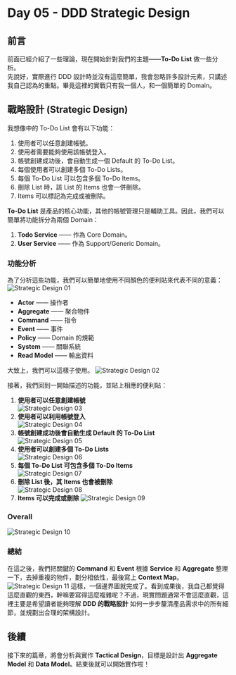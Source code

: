 # Day 05 - DDD Strategic Design

## 前言

前面已經介紹了一些理論，現在開始針對我們的主題——**To-Do List** 做一些分析。  
先說好，實際進行 DDD 設計時並沒有這麼簡單，我會忽略許多設計元素，只講述我自己認為的重點。畢竟這裡的實戰只有我一個人，和一個簡單的 Domain。

## 戰略設計 (Strategic Design)

我想像中的 To-Do List 會有以下功能：

1. 使用者可以任意創建帳號。
2. 使用者需要能夠使用該帳號登入。
3. 帳號創建成功後，會自動生成一個 Default 的 To-Do List。
4. 每個使用者可以創建多個 To-Do Lists。
5. 每個 To-Do List 可以包含多個 To-Do Items。
6. 刪除 List 時，該 List 的 Items 也會一併刪除。
7. Items 可以標記為完成或被刪除。

**To-Do List** 是產品的核心功能，其他的帳號管理只是輔助工具。因此，我們可以簡單將功能拆分為兩個 Domain：

1. **Todo Service** —— 作為 Core Domain。
2. **User Service** —— 作為 Support/Generic Domain。

### 功能分析

為了分析這些功能，我們可以簡單地使用不同顏色的便利貼來代表不同的意義：
![Strategic Design 01](https://ithelp.ithome.com.tw/upload/images/20240919/20168953wWHnjLWwvB.png)

- **Actor** —— 操作者
- **Aggregate** —— 聚合物件
- **Command** —— 指令
- **Event** —— 事件
- **Policy** —— Domain 的規範
- **System** —— 關聯系統
- **Read Model** —— 輸出資料

大致上，我們可以這樣子使用。
![Strategic Design 02](https://ithelp.ithome.com.tw/upload/images/20240919/20168953Atm43ob3sn.png)

接著，我們回到一開始描述的功能，並貼上相應的便利貼：

1. **使用者可以任意創建帳號**  
![Strategic Design 03](https://ithelp.ithome.com.tw/upload/images/20240919/20168953LiS65CWVU0.png)
2. **使用者可以利用帳號登入**  
![Strategic Design 04](https://ithelp.ithome.com.tw/upload/images/20240919/201689534biAJpHm7v.png)
3. **帳號創建成功後會自動生成 Default 的 To-Do List**  
![Strategic Design 05](https://ithelp.ithome.com.tw/upload/images/20240919/20168953pZ2GCP0IcZ.png)
4. **使用者可以創建多個 To-Do Lists**  
![Strategic Design 06](https://ithelp.ithome.com.tw/upload/images/20240919/201689530cC3JQC1oI.png)
5. **每個 To-Do List 可包含多個 To-Do Items**  
![Strategic Design 07](https://ithelp.ithome.com.tw/upload/images/20240919/20168953ydsxminEV7.png)
6. **刪除 List 後，其 Items 也會被刪除**  
![Strategic Design 08](https://ithelp.ithome.com.tw/upload/images/20240919/20168953BCcMxnbHy9.png)
7. **Items 可以完成或刪除**
![Strategic Design 09](https://ithelp.ithome.com.tw/upload/images/20240919/20168953bc8AmPWUQP.png)

### Overall

![Strategic Design 10](https://ithelp.ithome.com.tw/upload/images/20240919/20168953IWVBiGH71U.png)

### 總結

在這之後，我們把關鍵的 **Command** 和 **Event** 根據 **Service** 和 **Aggregate** 整理一下，去掉重複的物件，劃分相依性，最後寫上 **Context Map**。
![Strategic Design 11](https://ithelp.ithome.com.tw/upload/images/20240919/20168953eC7EgVuRcI.png)
這樣，一個邊界圖就完成了。看到成果後，我自己都覺得這麼直觀的東西，幹嘛要寫得這麼複雜呢？不過，現實問題通常不會這麼直觀，這裡主要是希望讀者能夠理解 **DDD 的戰略設計** 如何一步步釐清產品需求中的所有細節，並規劃出合理的架構設計。

## 後續

接下來的篇章，將會分析與實作 **Tactical Design**，目標是設計出 **Aggregate Model** 和 **Data Model**。結束後就可以開始實作啦！
